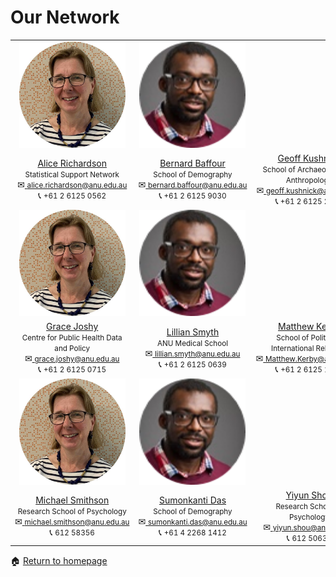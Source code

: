 # Our Network

<table cellpadding="0" cellspacing="0" border="0">
 <tr>
    <td style="text-align: center; vertical-align: middle;"><img src="assets/images/Alice.png" alt="Alice"
             width = "170" 
             height = "170"></td>
    <td style="text-align: center; vertical-align: middle;"><img src="assets/images/Bernard.png" alt="Bernard"
             width = "170" 
             height = "170"></td>
 </tr>
 <tr>
    <td style="text-align: center; vertical-align: middle;"><div><a href="https://services.anu.edu.au/business-units/dean-higher-degree-research/statistical-support-network/associate-professor-alice">Alice Richardson</a></div><div><small>Statistical Support Network</small><div><span style="white-space: nowrap">&#9993;<a href="alice.richardson@anu.edu.au"> <small>alice.richardson@anu.edu.au</small></a></span></div><div><span style="white-space: nowrap">&#128222; <small> +61 2 6125 0562</small></span></div></td>
    <td style="text-align: center; vertical-align: middle;"><div><a href="https://demography.cass.anu.edu.au/people/dr-bernard-baffour">Bernard Baffour</a></div><div><small>School of Demography    </small></div><div><span style="white-space: nowrap">&#9993;<a href="bernard.baffour@anu.edu.au"> <small>bernard.baffour@anu.edu.au</small></a></span></div><div><span style="white-space: nowrap">&#128222;<small> +61 2 6125 9030</small></span></div></td>
  <td style="text-align: center; vertical-align: middle;"><div><a href="https://researchers.anu.edu.au/researchers/kushnick-gc">Geoff Kushnick</a></div><div><small>School of Archaeology and Anthropology</small><div><span style="white-space: nowrap">&#9993;<a href="geoff.kushnick@anu.edu.au"> <small>geoff.kushnick@anu.edu.au</small></a></span></div><div><span style="white-space: nowrap">&#128222;<small> +61 2 6125 2271</small></span></div></td>
 </tr>
 <tr>
    <td style="text-align: center; vertical-align: middle;"><img src="assets/images/Alice.png" alt="Alice"
             width = "170" 
             height = "170"></td>
    <td style="text-align: center; vertical-align: middle;"><img src="assets/images/Bernard.png" alt="Bernard"
             width = "170" 
             height = "170"></td>
 </tr>
 <tr>
  <td style="text-align: center; vertical-align: middle;"><div><a href="https://nceph.anu.edu.au/people/academics/associate-professor-grace-joshy">Grace Joshy</a></div><div><small>Centre for Public Health Data and Policy</small><div><span style="white-space: nowrap">&#9993;<a href="grace.joshy@anu.edu.au"> <small>grace.joshy@anu.edu.au</small></a></span></div><div><span style="white-space: nowrap">&#128222; <small> +61 2 6125 0715</small></span></div></td>
   <td style="text-align: center; vertical-align: middle;"><div><a href="https://medicalschool.anu.edu.au/people/academic-staff/dr-lillian-smyth">
Lillian Smyth</a></div><div><small>ANU Medical School</small><div><span style="white-space: nowrap">&#9993;<a href="lillian.smyth@anu.edu.au"> <small>lillian.smyth@anu.edu.au</small></a></span></div><div><span style="white-space: nowrap">&#128222; <small> +61 2 6125 0639</small></span></div></td>
    <td style="text-align: center; vertical-align: middle;"><div><a href="https://politicsir.cass.anu.edu.au/people/dr-matthew-kerby">
Matthew Kerby</a></div><div><small>School of Politics & International Relations</small><div><span style="white-space: nowrap">&#9993;<a href="Matthew.Kerby@anu.edu.au"> <small>Matthew.Kerby@anu.edu.au</small></a></span></div><div><span style="white-space: nowrap">&#128222; <small> +61 2 6125 1806</small></span></div></td>
 </tr>
 <tr>
    <td style="text-align: center; vertical-align: middle;"><img src="assets/images/Alice.png" alt="Alice"
             width = "170" 
             height = "170"></td>
    <td style="text-align: center; vertical-align: middle;"><img src="assets/images/Bernard.png" alt="Bernard"
             width = "170" 
             height = "170"></td>
 </tr>
 <tr>
  <td style="text-align: center; vertical-align: middle;"><div><a href="https://psychology.anu.edu.au/people/academics/prof-mike-smithson">Michael Smithson</a></div><div><small>Research School of Psychology</small><div><span style="white-space: nowrap">&#9993;<a href="michael.smithson@anu.edu.au"> <small>michael.smithson@anu.edu.au</small></a></span></div><div><span style="white-space: nowrap">&#128222; <small> 612 58356</small></span></div></td>
   <td style="text-align: center; vertical-align: middle;"><div><a href="https://demography.cass.anu.edu.au/people/dr-sumonkanti-das">Sumonkanti Das</a></div><div><small>School of Demography</small><div><span style="white-space: nowrap">&#9993;<a href="sumonkanti.das@anu.edu.au"> <small>sumonkanti.das@anu.edu.au</small></a></span></div><div><span style="white-space: nowrap">&#128222; <small> +61 4 2268 1412</small></span></div></td>
    <td style="text-align: center; vertical-align: middle;"><div><a href="https://psychology.anu.edu.au/people/academics/dr-yiyun-shou">Yiyun Shou</a></div><div><small>Research School of Psychology</small><div><span style="white-space: nowrap">&#9993;<a href="yiyun.shou@anu.edu.au"> <small>yiyun.shou@anu.edu.au</small></a></span></div><div><span style="white-space: nowrap">&#128222; <small> 612 50638</small></span></div></td>
 </tr>
</table>

<span>&#127968;</span> <a href="https://anustatsupportonline.github.io/">Return to homepage</a>


